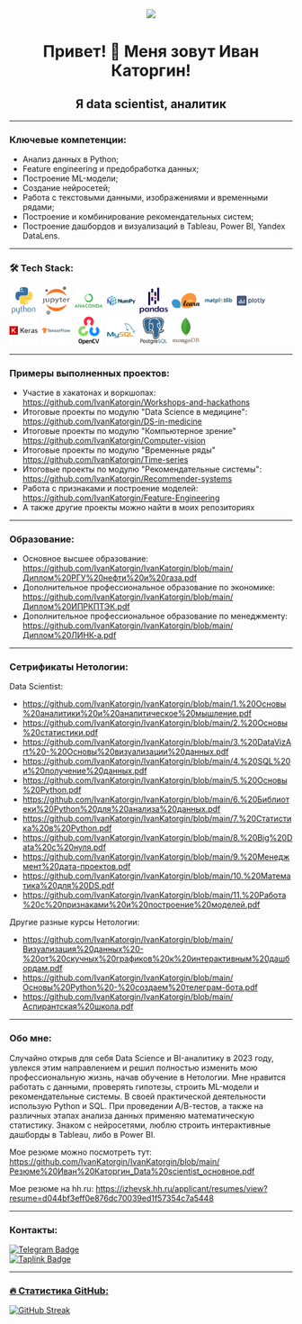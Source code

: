 <div id="header" align="center">
  <img src="https://media4.giphy.com/media/v1.Y2lkPTc5MGI3NjExd3FzdjltZ2V4ZjVmZTEycmpzcThicmQ1bGN5ZDl6N3Z1YnBodTU5dyZlcD12MV9pbnRlcm5hbF9naWZfYnlfaWQmY3Q9cw/S8TzUKzRPjepzJx37U/giphy.gif" width="200"/>

  # Привет! 👋 Меня зовут Иван Каторгин!
  ## Я data scientist, аналитик
</div>

---
### Ключевые компетенции:
- Анализ данных в Python;
- Feature engineering и предобработка данных;
-	Построение ML-модели;	
-	Создание нейросетей;
-	Работа с текстовыми данными, изображениями и временными рядами;
-	Построение и комбинирование рекомендательных систем;
-	Построение дашбордов и визуализаций в Tableau, Power BI, Yandex DataLens.

---
### :hammer_and_wrench: Tech Stack:
<div>
  <img src="https://github.com/devicons/devicon/blob/master/icons/python/python-original-wordmark.svg" title="Python" alt="Python" width="50" height="50"/>&nbsp;
  <img src="https://github.com/devicons/devicon/blob/master/icons/jupyter/jupyter-original-wordmark.svg" title="Jupyter" alt="Jupyter" width="50" height="50"/>&nbsp;
  <img src="https://github.com/devicons/devicon/blob/master/icons/anaconda/anaconda-original-wordmark.svg" title="Anaconda" alt="Anaconda" width="50" height="50"/>&nbsp;
  <img src="https://github.com/devicons/devicon/blob/master/icons/numpy/numpy-original-wordmark.svg" title="Numpy" alt="Numpy" width="50" height="50"/>&nbsp;
  <img src="https://github.com/devicons/devicon/blob/master/icons/pandas/pandas-original-wordmark.svg" title="Pandas" alt="Pandas" width="50" height="50"/>&nbsp;
  <img src="https://github.com/devicons/devicon/blob/master/icons/scikitlearn/scikitlearn-original.svg" title="Scikitlearn" alt="Scikitlearn" width="50" height="50"/>&nbsp;
  <img src="https://github.com/devicons/devicon/blob/master/icons/matplotlib/matplotlib-original-wordmark.svg" title="Matplotlib" alt="Matplotlib" width="50" height="50"/>&nbsp;
  <img src="https://github.com/devicons/devicon/blob/master/icons/plotly/plotly-original-wordmark.svg" title="Plotly" alt="Plotly" width="50" height="50"/>&nbsp;
  <img src="https://github.com/devicons/devicon/blob/master/icons/keras/keras-original-wordmark.svg" title="Keras" alt="Keras" width="50" height="50"/>&nbsp;
  <img src="https://github.com/devicons/devicon/blob/master/icons/tensorflow/tensorflow-original-wordmark.svg" title="Tensorflow" alt="Tensorflow" width="50" height="50"/>&nbsp;
  <img src="https://github.com/devicons/devicon/blob/master/icons/opencv/opencv-original-wordmark.svg"  title="OpenCV" alt="OpenCV" width="50" height="50"/>&nbsp;
  <img src="https://github.com/devicons/devicon/blob/master/icons/mysql/mysql-original-wordmark.svg" title="MySQL"  alt="MySQL" width="50" height="50"/>&nbsp;
  <img src="https://github.com/devicons/devicon/blob/master/icons/postgresql/postgresql-original-wordmark.svg" title="PostgreSQL" alt="PostgreSQL" width="50" height="50"/>&nbsp;
  <img src="https://github.com/devicons/devicon/blob/master/icons/mongodb/mongodb-original-wordmark.svg" title="Mongodb" alt="Mongodb" width="50" height="50"/>&nbsp;
</div>

---
### Примеры выполненных проектов:
- Участие в хакатонах и воркшопах: https://github.com/IvanKatorgin/Workshops-and-hackathons
- Итоговые проекты по модулю "Data Science в медицине": https://github.com/IvanKatorgin/DS-in-medicine
- Итоговые проекты по модулю "Компьютерное зрение" https://github.com/IvanKatorgin/Computer-vision
- Итоговые проекты по модулю "Временные ряды" https://github.com/IvanKatorgin/Time-series
- Итоговые проекты по модулю "Рекомендательные системы": https://github.com/IvanKatorgin/Recommender-systems
- Работа с признаками и построение моделей: https://github.com/IvanKatorgin/Feature-Engineering
- А также другие проекты можно найти в моих репозиториях

---
### Образование:
- Основное высшее образование: https://github.com/IvanKatorgin/IvanKatorgin/blob/main/Диплом%20РГУ%20нефти%20и%20газа.pdf
- Дополнительное профессиональное образование по экономике: https://github.com/IvanKatorgin/IvanKatorgin/blob/main/Диплом%20ИПРКПТЭК.pdf
- Дополнительное профессиональное образование по менеджменту: https://github.com/IvanKatorgin/IvanKatorgin/blob/main/Диплом%20ЛИНК-а.pdf

---
### Сетрификаты Нетологии:

Data Scientist:
- https://github.com/IvanKatorgin/IvanKatorgin/blob/main/1.%20Основы%20аналитики%20и%20аналитическое%20мышление.pdf
- https://github.com/IvanKatorgin/IvanKatorgin/blob/main/2.%20Основы%20статистики.pdf
- https://github.com/IvanKatorgin/IvanKatorgin/blob/main/3.%20DataVizArt%20-%20Основы%20визуализации%20данных.pdf
- https://github.com/IvanKatorgin/IvanKatorgin/blob/main/4.%20SQL%20и%20получение%20данных.pdf
- https://github.com/IvanKatorgin/IvanKatorgin/blob/main/5.%20Основы%20Python.pdf
- https://github.com/IvanKatorgin/IvanKatorgin/blob/main/6.%20Библиотеки%20Python%20для%20анализа%20данных.pdf
- https://github.com/IvanKatorgin/IvanKatorgin/blob/main/7.%20Статистика%20в%20Python.pdf
- https://github.com/IvanKatorgin/IvanKatorgin/blob/main/8.%20Big%20Data%20с%20нуля.pdf
- https://github.com/IvanKatorgin/IvanKatorgin/blob/main/9.%20Менеджмент%20дата-проектов.pdf
- https://github.com/IvanKatorgin/IvanKatorgin/blob/main/10.%20Математика%20для%20DS.pdf
- https://github.com/IvanKatorgin/IvanKatorgin/blob/main/11.%20Работа%20с%20признаками%20и%20построение%20моделей.pdf

Другие разные курсы Нетологии:
- https://github.com/IvanKatorgin/IvanKatorgin/blob/main/Визуализация%20данных%20-%20от%20скучных%20графиков%20к%20интерактивным%20дашбордам.pdf
- https://github.com/IvanKatorgin/IvanKatorgin/blob/main/Основы%20Python%20-%20создаем%20телеграм-бота.pdf
- https://github.com/IvanKatorgin/IvanKatorgin/blob/main/Аспирантская%20школа.pdf

---
### Обо мне:
Случайно открыв для себя Data Science и BI-аналитику в 2023 году, увлекся этим направлением и решил полностью изменить мою профессиональную жизнь, начав обучение в Нетологии.
Мне нравится работать с данными, проверять гипотезы, строить ML-модели и рекомендательные системы. В своей практической деятельности использую Python и SQL. При проведении А/В-тестов, а также на различных этапах анализа данных применяю математическую статистику. Знаком с нейросетями, люблю строить интерактивные дашборды в Tableau, либо в Power BI.

Мое резюме можно посмотреть тут: https://github.com/IvanKatorgin/IvanKatorgin/blob/main/Резюме%20Иван%20Каторгин_Data%20scientist_основное.pdf

Мое резюме на hh.ru: https://izhevsk.hh.ru/applicant/resumes/view?resume=d044bf3eff0e876dc70039ed1f57354c7a5448

---
### Контакты:
<div>
  <div>
    <a href="https://t.me/IvanKatorgin">
      <img src="https://img.shields.io/badge/Telegram-blue?style=for-the-badge&logo=Telegram&logoColor=white" width="200" height="50" alt="Telegram Badge"/>
  <div>

  <div>
    <a href="https://taplink.cc/ivankatorgin">
      <img src="https://img.shields.io/badge/Taplink-black?style=for-the-badge&logo=Taplink&logoColor=white" width="200" height="50" alt="Taplink Badge"/>
  <div>
<div>

---
### :fire: Статистика GitHub:
[![GitHub Streak](https://github-readme-streak-stats.herokuapp.com?user=IvanKatorgin&theme=github-dark&locale=ru&date_format=j%20M%5B%20Y%5D)](https://git.io/streak-stats)
